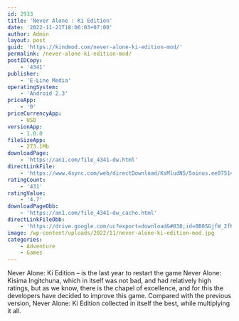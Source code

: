 ```yaml
---
id: 2933
title: 'Never Alone : Ki Edition'
date: '2022-11-21T18:06:03+07:00'
author: Admin
layout: post
guid: 'https://kindmod.com/never-alone-ki-edition-mod/'
permalink: /never-alone-ki-edition-mod/
postIDCopy:
    - '4341'
publisher:
    - 'E-Line Media'
operatingSystem:
    - 'Android 2.3'
priceApp:
    - '0'
priceCurrencyApp:
    - USD
versionApp:
    - 1.0.0
fileSizeApp:
    - 273.1Mb
downloadPage:
    - 'https://an1.com/file_4341-dw.html'
directLinkFile:
    - 'https://www.4sync.com/web/directDownload/KsMludN5/5oinus.ee0751477bb00dc9dea794dd903f62e6'
ratingCount:
    - '431'
ratingValue:
    - '4.7'
downloadPageObb:
    - 'https://an1.com/file_4341-dw_cache.html'
directLinkFileObb:
    - 'https://drive.google.com/uc?export=download&#038;id=0B0SGjfW_2fKYalpXNFh2ZUZXRmM'
image: /wp-content/uploads/2022/11/never-alone-ki-edition-mod.jpg
categories:
    - Adventure
    - Games
---
```


Never Alone: Ki Edition – is the last year to restart the game Never Alone: Kisima Ingitchuna, which in itself was not bad, and had relatively high ratings, but as we know, there is the chapel of excellence, and for this the developers have decided to improve this game. Compared with the previous version, Never Alone: Ki Edition collected in itself the best, while multiplying it all.